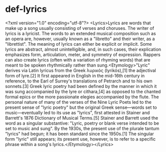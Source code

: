 # def-lyrics
&lt;?xml version="1.0" encoding="utf-8"?> &lt;Lyrics>Lyrics are words that make up a song usually consisting of verses and choruses. The writer of lyrics is a lyricist. The words to an extended musical composition such as an opera are, however, usually known as a "libretto" and their writer, as a "librettist". The meaning of lyrics can either be explicit or implicit. Some lyrics are abstract, almost unintelligible, and, in such cases, their explication emphasizes form, articulation, meter, and symmetry of expression. Rappers can also create lyrics (often with a variation of rhyming words) that are meant to be spoken rhythmically rather than sung.&lt;Etymology>"Lyric" derives via Latin lyricus from the Greek λυρικός (lyrikós),[1] the adjectival form of lyre.[2] It first appeared in English in the mid-16th century in reference, to the Earl of Surrey's translations of Petrarch and to his own sonnets.[3] Greek lyric poetry had been defined by the manner in which it was sung accompanied by the lyre or cithara,[4] as opposed to the chanted formal epics or the more passionate elegies accompanied by the flute. The personal nature of many of the verses of the Nine Lyric Poets led to the present sense of "lyric poetry" but the original Greek sense—words set to music—eventually led to its use as "lyrics", first attested in Stainer and Barrett's 1876 Dictionary of Musical Terms.[5] Stainer and Barrett used the word as a singular substantive: "Lyric, poetry or blank verse intended to be set to music and sung". By the 1930s, the present use of the plurale tantum "lyrics" had begun; it has been standard since the 1950s.[1] The singular form "lyric" still appears; its present use, however, is to refer to a specific phrase within a song's lyrics.&lt;/Etymology>&lt;/Lyrics>
